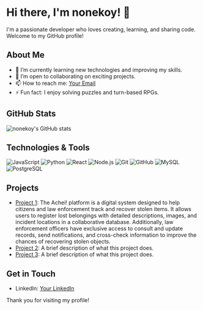 # Hi there, I'm nonekoy! 👋

I'm a passionate developer who loves creating, learning, and sharing code. Welcome to my GitHub profile!

## About Me
- 🌱 I’m currently learning new technologies and improving my skills.
- 💼 I’m open to collaborating on exciting projects.
- 📫 How to reach me: [Your Email](mailto:viniciu.pereira.gomes@hotmail.com)
- ⚡ Fun fact: I enjoy solving puzzles and turn-based RPGs.

## GitHub Stats
![nonekoy's GitHub stats](https://github-readme-stats.vercel.app/api?username=nonekoy&show_icons=true&theme=radical)

## Technologies & Tools
![JavaScript](https://img.shields.io/badge/-JavaScript-333333?style=flat&logo=javascript)
![Python](https://img.shields.io/badge/-Python-333333?style=flat&logo=python)
![React](https://img.shields.io/badge/-React-333333?style=flat&logo=react)
![Node.js](https://img.shields.io/badge/-Node.js-333333?style=flat&logo=node.js)
![Git](https://img.shields.io/badge/-Git-333333?style=flat&logo=git)
![GitHub](https://img.shields.io/badge/-GitHub-333333?style=flat&logo=github)
![MySQL](https://img.shields.io/badge/-MySQL-333333?style=flat&logo=mysql)
![PostgreSQL](https://img.shields.io/badge/-PostgreSQL-333333?style=flat&logo=postgresql)

## Projects
- [Project 1](https://github.com/Achei2025/PlataformaWeb): The Achei! platform is a digital system designed to help citizens and law enforcement track and recover stolen items. It allows users to register lost belongings with detailed descriptions, images, and incident locations in a collaborative database. Additionally, law enforcement officers have exclusive access to consult and update records, send notifications, and cross-check information to improve the chances of recovering stolen objects.
- [Project 2](https://github.com/nonekoy/project2): A brief description of what this project does.
- [Project 3](https://github.com/nonekoy/project3): A brief description of what this project does.

## Get in Touch
- LinkedIn: [Your LinkedIn](https://www.linkedin.com/in/vin%C3%ADcius-de-carvalho-5b8394220/)

Thank you for visiting my profile!
